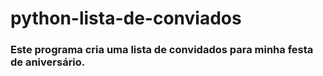 # python-lista-de-conviados

### Este programa cria uma lista de convidados para minha festa de aniversário.
